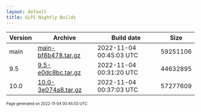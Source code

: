 ```yaml
---
layout: default
title: GLPI Nightly Builds
---
```


Version|Archive|Build date|Size
---|---|---|---
main|[main-bf8b478.tar.gz](main-bf8b478.tar.gz)|2022-11-04 00:45:03 UTC|59251106
9.5|[9.5-e0dc8bc.tar.gz](9.5-e0dc8bc.tar.gz)|2022-11-04 00:31:20 UTC|44632895
10.0|[10.0-3e074a8.tar.gz](10.0-3e074a8.tar.gz)|2022-11-04 00:37:03 UTC|57277609

<font size="1">Page generated on 2022-11-04 00:45:03 UTC</font>
